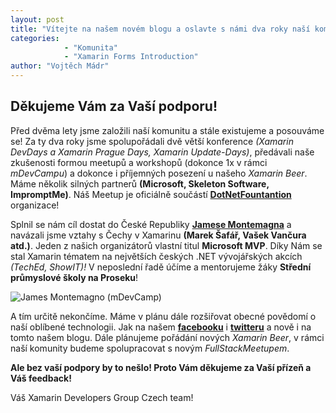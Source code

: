 ```yaml
---
layout: post
title: "Vítejte na našem novém blogu a oslavte s námi dva roky naší komunity!" 
categories:
            - "Komunita"
            - "Xamarin Forms Introduction"
author: "Vojtěch Mádr"
---
```


## Děkujeme Vám za Vaší podporu! 

Před dvěma lety jsme založili naší komunitu a stále existujeme a posouváme se! Za ty dva roky jsme spolupořádali dvě větší konference *(Xamarin DevDays a Xamarin Prague Days, Xamarin Update-Days)*, předávali naše zkušenosti formou meetupů a workshopů (dokonce 1x v rámci *mDevCampu*) a dokonce i příjemných posezení u našeho *Xamarin Beer*. Máme několik silných partnerů **(Microsoft, Skeleton Software, ImpromptMe)**. Náš Meetup je oficiálně součástí [**DotNetFountantion**](https://dotnetfoundation.org) organizace!


Splnil se nám cíl dostat do České Republiky [**Jamese Montemagna**](https://montemagno.com) a navázali jsme vztahy s Čechy v Xamarinu **(Marek Šafář, Vašek Vančura atd.)**. Jeden z našich organizátorů vlastní titul **Microsoft MVP**. Díky Nám se stal Xamarin tématem na největších českých .NET vývojářských akcích *(TechEd, ShowIT)!*  V neposlední řadě účíme a mentorujeme žáky **Střední průmyslové školy na Proseku**!

![James Montemagno (mDevCamp)](/assets/posts/2018-08-01-why_we_do_xmdg/james-montemagno.png)


A tím určitě nekončíme. Máme v plánu dále rozšiřovat obecné povědomí o naší oblíbené technologii. Jak na našem [**facebooku**](https://www.facebook.com/xmdgcz/) i [**twitteru**](https://twitter.com/xmdg_cz) a nově i na tomto našem blogu. Dále plánujeme pořádání nových *Xamarin Beer*, v rámci naší komunity budeme spolupracovat s novým *FullStackMeetupem*. 


**Ale bez vaší podpory by to nešlo! Proto Vám děkujeme za Vaší přízeň a Váš feedback!**

Váš Xamarin Developers Group Czech team!


